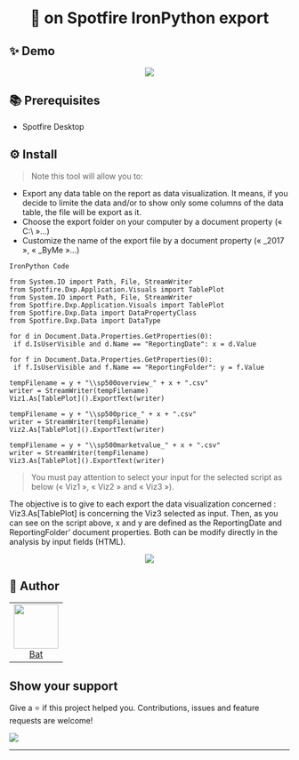 <h1 align="center">👋 on Spotfire IronPython export</h1>

## ✨ Demo
<p align="center"><img src="http://dataviz-ressources.com/wp-content/uploads/2017/04/Spotfire-Export-GIF-2.gif" /></p>

## 📚 Prerequisites
- Spotfire Desktop

## ⚙️ Install
> Note this tool will allow you to:
* Export any data table on the report as data visualization. It means, if you decide to limite the data and/or to show only some columns of the data table, the file will be export as it.
* Choose the export folder on your computer by a document property (« C:\\ »…)
* Customize the name of the export file by a document property (« _2017 », « _ByMe »…)


`IronPython Code`

    from System.IO import Path, File, StreamWriter
    from Spotfire.Dxp.Application.Visuals import TablePlot
    from System.IO import Path, File, StreamWriter
    from Spotfire.Dxp.Application.Visuals import TablePlot
    from Spotfire.Dxp.Data import DataPropertyClass
    from Spotfire.Dxp.Data import DataType
    
    for d in Document.Data.Properties.GetProperties(0):
     if d.IsUserVisible and d.Name == "ReportingDate": x = d.Value

    for f in Document.Data.Properties.GetProperties(0):
     if f.IsUserVisible and f.Name == "ReportingFolder": y = f.Value

    tempFilename = y + "\\sp500overview_" + x + ".csv"
    writer = StreamWriter(tempFilename)
    Viz1.As[TablePlot]().ExportText(writer)

    tempFilename = y + "\\sp500price_" + x + ".csv"
    writer = StreamWriter(tempFilename)
    Viz2.As[TablePlot]().ExportText(writer)

    tempFilename = y + "\\sp500marketvalue_" + x + ".csv"
    writer = StreamWriter(tempFilename)
    Viz3.As[TablePlot]().ExportText(writer)

> You must pay attention to select your input for the selected script as below (« Viz1 », « Viz2 » and « Viz3 »).


The objective is to give to each export the data visualization concerned : Viz3.As[TablePlot] is concerning the Viz3 selected as input. Then, as you can see on the script above, x and y are defined as the ReportingDate and ReportingFolder’ document properties. Both can be modify directly in the analysis by input fields (HTML).


<p align="center"><img src="http://dataviz-ressources.com/wp-content/uploads/2017/04/Spotfire-Export-Tuto.png" /></p>


## 👤 Author
<table>
  <tr>
    <td align="center">
    	<a href="https://github.axa.com/baptiste-libert">
    	<img src="https://avatars0.githubusercontent.com/u/24935223?s=460&u=b6e484f9d4593131a7b5d57c474f3e27e55c3145&v=4" height="80" width="80"/><br />
    	Bat</a>
    </td>
  </tr>
</table>
  
  
## Show your support
Give a ⭐️ if this project helped you. Contributions, issues and feature requests are welcome!

<a href="https://www.buymeacoffee.com/batlib"><img src="https://img.buymeacoffee.com/button-api/?text=Buy me a coffee&emoji=&slug=batlib&button_colour=5F7FFF&font_colour=ffffff&font_family=Poppins&outline_colour=000000&coffee_colour=FFDD00"></a>


***
